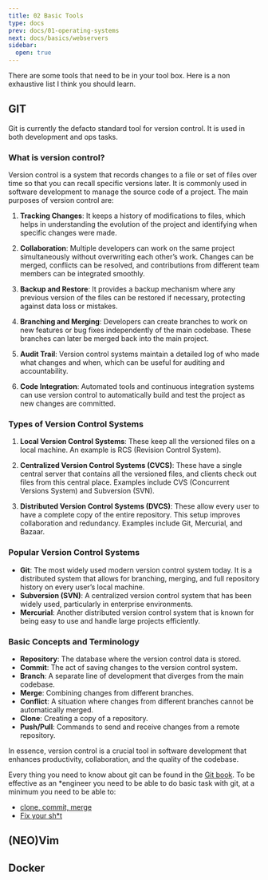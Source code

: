 ```yaml
---
title: 02 Basic Tools
type: docs
prev: docs/01-operating-systems
next: docs/basics/webservers
sidebar:
  open: true
---
```

There are some tools that need to be in your tool box. Here is a non exhaustive list I think you should learn.

## GIT
Git is currently the defacto standard tool for version control. It is used in both development and ops tasks. 

### What is version control?
Version control is a system that records changes to a file or set of files over time so that you can recall specific versions later. It is commonly used in software development to manage the source code of a project. The main purposes of version control are:

1. **Tracking Changes**: It keeps a history of modifications to files, which helps in understanding the evolution of the project and identifying when specific changes were made.

2. **Collaboration**: Multiple developers can work on the same project simultaneously without overwriting each other’s work. Changes can be merged, conflicts can be resolved, and contributions from different team members can be integrated smoothly.

3. **Backup and Restore**: It provides a backup mechanism where any previous version of the files can be restored if necessary, protecting against data loss or mistakes.

4. **Branching and Merging**: Developers can create branches to work on new features or bug fixes independently of the main codebase. These branches can later be merged back into the main project.

5. **Audit Trail**: Version control systems maintain a detailed log of who made what changes and when, which can be useful for auditing and accountability.

6. **Code Integration**: Automated tools and continuous integration systems can use version control to automatically build and test the project as new changes are committed.

### Types of Version Control Systems

1. **Local Version Control Systems**: These keep all the versioned files on a local machine. An example is RCS (Revision Control System).

2. **Centralized Version Control Systems (CVCS)**: These have a single central server that contains all the versioned files, and clients check out files from this central place. Examples include CVS (Concurrent Versions System) and Subversion (SVN).

3. **Distributed Version Control Systems (DVCS)**: These allow every user to have a complete copy of the entire repository. This setup improves collaboration and redundancy. Examples include Git, Mercurial, and Bazaar.

### Popular Version Control Systems

- **Git**: The most widely used modern version control system today. It is a distributed system that allows for branching, merging, and full repository history on every user’s local machine.
- **Subversion (SVN)**: A centralized version control system that has been widely used, particularly in enterprise environments.
- **Mercurial**: Another distributed version control system that is known for being easy to use and handle large projects efficiently.

### Basic Concepts and Terminology

- **Repository**: The database where the version control data is stored.
- **Commit**: The act of saving changes to the version control system.
- **Branch**: A separate line of development that diverges from the main codebase.
- **Merge**: Combining changes from different branches.
- **Conflict**: A situation where changes from different branches cannot be automatically merged.
- **Clone**: Creating a copy of a repository.
- **Push/Pull**: Commands to send and receive changes from a remote repository.

In essence, version control is a crucial tool in software development that enhances productivity, collaboration, and the quality of the codebase.

Every thing you need to know about git can be found in the [Git book](https://git-scm.com/book/en/v2). To be effective as an *engineer you need to be able to do basic task with git, at a minimum you need to be able to:
- [clone, commit, merge](https://git-scm.com/book/en/v2/Git-Basics-Getting-a-Git-Repository)
- [Fix your sh*t](https://ohshitgit.com)

## (NEO)Vim

## Docker

